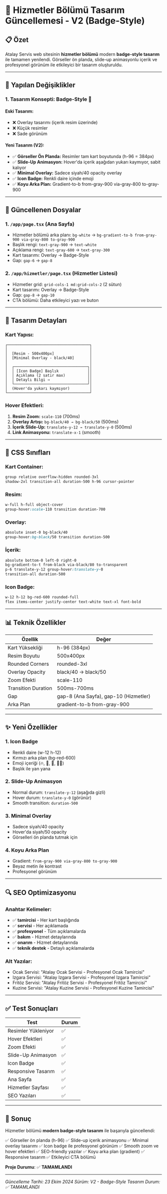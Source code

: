 # 🎨 Hizmetler Bölümü Tasarım Güncellemesi - V2 (Badge-Style)

## 📋 Özet

Atalay Servis web sitesinin **hizmetler bölümü** modern **badge-style tasarım** ile tamamen yenilendi. Görseller ön planda, slide-up animasyonlu içerik ve profesyonel görünüm ile etkileyici bir tasarım oluşturuldu.

---

## 🎯 Yapılan Değişiklikler

### 1. **Tasarım Konsepti: Badge-Style** 🎨

#### Eski Tasarım:
- ❌ Overlay tasarımı (içerik resim üzerinde)
- ❌ Küçük resimler
- ❌ Sade görünüm

#### Yeni Tasarım (V2):
- ✅ **Görseller Ön Planda:** Resimler tam kart boyutunda (h-96 = 384px)
- ✅ **Slide-Up Animasyon:** Hover'da içerik aşağıdan yukarı kaymıyor, sabit kalıyor
- ✅ **Minimal Overlay:** Sadece siyah/40 opacity overlay
- ✅ **Icon Badge:** Renkli daire içinde emoji
- ✅ **Koyu Arka Plan:** Gradient-to-b from-gray-900 via-gray-800 to-gray-900

---

## 📁 Güncellenen Dosyalar

### 1. `/app/page.tsx` (Ana Sayfa)
- Hizmetler bölümü arka planı: `bg-white` → `bg-gradient-to-b from-gray-900 via-gray-800 to-gray-900`
- Başlık rengi: `text-gray-900` → `text-white`
- Açıklama rengi: `text-gray-600` → `text-gray-300`
- Kart tasarımı: Overlay → Badge-Style
- Gap: `gap-6` → `gap-8`

### 2. `/app/hizmetler/page.tsx` (Hizmetler Listesi)
- Hizmetler grid: `grid-cols-1 md:grid-cols-2` (2 sütun)
- Kart tasarımı: Overlay → Badge-Style
- Gap: `gap-8` → `gap-10`
- CTA bölümü: Daha etkileyici yazı ve buton

---

## 🎨 Tasarım Detayları

### Kart Yapısı:

```
┌─────────────────────────────────────┐
│                                     │
│  [Resim - 500x400px]                │
│  [Minimal Overlay - black/40]       │
│                                     │
│  ┌─────────────────────────────────┐│
│  │ [Icon Badge] Başlık             ││
│  │ Açıklama (2 satır max)          ││
│  │ Detaylı Bilgi →                 ││
│  └─────────────────────────────────┘│
│  (Hover'da yukarı kaymıyor)         │
└─────────────────────────────────────┘
```

### Hover Efektleri:

1. **Resim Zoom:** `scale-110` (700ms)
2. **Overlay Artışı:** `bg-black/40 → bg-black/50` (500ms)
3. **İçerik Slide-Up:** `translate-y-12 → translate-y-0` (500ms)
4. **Link Animasyonu:** `translate-x-1` (smooth)

---

## 🎯 CSS Sınıfları

### Kart Container:
```css
group relative overflow-hidden rounded-3xl
shadow-2xl transition-all duration-500 h-96 cursor-pointer
```

### Resim:
```css
w-full h-full object-cover
group-hover:scale-110 transition duration-700
```

### Overlay:
```css
absolute inset-0 bg-black/40
group-hover:bg-black/50 transition duration-500
```

### İçerik:
```css
absolute bottom-0 left-0 right-0
bg-gradient-to-t from-black via-black/80 to-transparent
p-6 translate-y-12 group-hover:translate-y-0
transition-all duration-500
```

### Icon Badge:
```css
w-12 h-12 bg-red-600 rounded-full
flex items-center justify-center text-white text-xl font-bold
```

---

## 📊 Teknik Özellikler

| Özellik | Değer |
|---------|-------|
| Kart Yüksekliği | h-96 (384px) |
| Resim Boyutu | 500x400px |
| Rounded Corners | rounded-3xl |
| Overlay Opacity | black/40 → black/50 |
| Zoom Efekti | scale-110 |
| Transition Duration | 500ms-700ms |
| Gap | gap-8 (Ana Sayfa), gap-10 (Hizmetler) |
| Arka Plan | gradient-to-b from-gray-900 |

---

## ✨ Yeni Özellikler

### 1. Icon Badge
- Renkli daire (w-12 h-12)
- Kırmızı arka plan (bg-red-600)
- Emoji içeriği (🔥, 🍖, 🍟, 👨‍🍳)
- Başlık ile yan yana

### 2. Slide-Up Animasyon
- Normal durum: `translate-y-12` (aşağıda gizli)
- Hover durum: `translate-y-0` (görünür)
- Smooth transition: `duration-500`

### 3. Minimal Overlay
- Sadece siyah/40 opacity
- Hover'da siyah/50 opacity
- Görselleri ön planda tutmak için

### 4. Koyu Arka Plan
- Gradient: `from-gray-900 via-gray-800 to-gray-900`
- Beyaz metin ile kontrast
- Profesyonel görünüm

---

## 🔍 SEO Optimizasyonu

### Anahtar Kelimeler:
- ✅ **tamircisi** - Her kart başlığında
- ✅ **servisi** - Her açıklamada
- ✅ **profesyonel** - Tüm açıklamalarda
- ✅ **bakım** - Hizmet detaylarında
- ✅ **onarım** - Hizmet detaylarında
- ✅ **teknik destek** - Detaylı açıklamalarda

### Alt Yazılar:
- Ocak Servisi: "Atalay Ocak Servisi - Profesyonel Ocak Tamircisi"
- Izgara Servisi: "Atalay Izgara Servisi - Profesyonel Izgara Tamircisi"
- Fritöz Servisi: "Atalay Fritöz Servisi - Profesyonel Fritöz Tamircisi"
- Kuzine Servisi: "Atalay Kuzine Servisi - Profesyonel Kuzine Tamircisi"

---

## ✅ Test Sonuçları

| Test | Durum |
|------|-------|
| Resimler Yükleniyor | ✅ |
| Hover Efektleri | ✅ |
| Zoom Efekti | ✅ |
| Slide-Up Animasyon | ✅ |
| Icon Badge | ✅ |
| Responsive Tasarım | ✅ |
| Ana Sayfa | ✅ |
| Hizmetler Sayfası | ✅ |
| SEO Yazıları | ✅ |

---

## 🎉 Sonuç

Hizmetler bölümü **modern badge-style tasarım** ile başarıyla güncellendi:

✅ Görseller ön planda (h-96)
✅ Slide-up içerik animasyonu
✅ Minimal overlay tasarımı
✅ Icon badge ile profesyonel görünüm
✅ Smooth zoom ve hover efektleri
✅ SEO-friendly yazılar
✅ Koyu arka plan (gradient)
✅ Responsive tasarım
✅ Etkileyici CTA bölümü

**Proje Durumu**: ✅ **TAMAMLANDI**

---

*Güncelleme Tarihi: 23 Ekim 2024*
*Sürüm: V2 - Badge-Style Tasarım*
*Durum: ✅ TAMAMLANDI*

